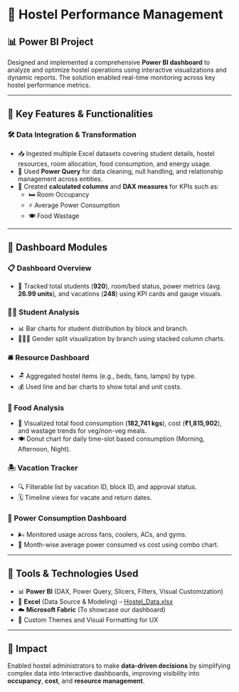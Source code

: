 # 🏨 Hostel Performance Management 
## 📊 Power BI Project

Designed and implemented a comprehensive **Power BI dashboard** to analyze and optimize hostel operations using interactive visualizations and dynamic reports. The solution enabled real-time monitoring across key hostel performance metrics.

---

## 🔑 Key Features & Functionalities

### 🛠️ Data Integration & Transformation
- 📥 Ingested multiple Excel datasets covering student details, hostel resources, room allocation, food consumption, and energy usage.
- 🧹 Used **Power Query** for data cleaning, null handling, and relationship management across entities.
- 📐 Created **calculated columns** and **DAX measures** for KPIs such as:
  - 🛏️ Room Occupancy
  - ⚡ Average Power Consumption
  - 🍽️ Food Wastage

---

## 📌 Dashboard Modules

### 📋 Dashboard Overview
- 🎯 Tracked total students (**920**), room/bed status, power metrics (avg. **26.99 units**), and vacations (**248**) using KPI cards and gauge visuals.

### 👨‍🎓 Student Analysis
- 📊 Bar charts for student distribution by block and branch.
- 🧑‍🤝‍🧑 Gender split visualization by branch using stacked column charts.

### 🛎️ Resource Dashboard
- 🪑 Aggregated hostel items (e.g., beds, fans, lamps) by type.
- 💰 Used line and bar charts to show total and unit costs.

### 🍛 Food Analysis
- 🍚 Visualized total food consumption (**182,741 kgs**), cost (**₹1,815,902**), and wastage trends for veg/non-veg meals.
- 🍽️ Donut chart for daily time-slot based consumption (Morning, Afternoon, Night).

### 🏝️ Vacation Tracker
- 🔍 Filterable list by vacation ID, block ID, and approval status.
- 🗓️ Timeline views for vacate and return dates.

### 🔌 Power Consumption Dashboard
- 🌬️ Monitored usage across fans, coolers, ACs, and gyms.
- 📆 Month-wise average power consumed vs cost using combo chart.

---

## 🧰 Tools & Technologies Used
- 📊 **Power BI** (DAX, Power Query, Slicers, Filters, Visual Customization)
- 📁 **Excel** (Data Source & Modeling) – [Hostel_Data.xlsx](https://github.com/LakshmikeerthanaB/Powerbi_Data_Analysis/blob/main/Hostel_Data.xlsx)
- ☁️ **Microsoft Fabric** (To showcase our dashboard)
- 🎨 Custom Themes and Visual Formatting for UX

---

## 🎯 Impact
Enabled hostel administrators to make **data-driven decisions** by simplifying complex data into interactive dashboards, improving visibility into **occupancy**, **cost**, and **resource management**.
